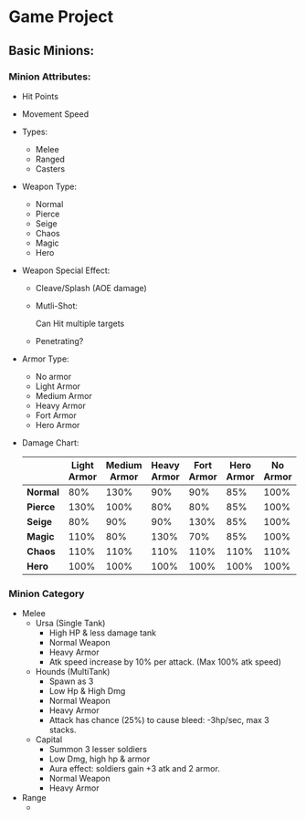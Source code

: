 # Game Project

## Basic Minions:

### Minion Attributes:

- Hit Points

- Movement Speed

- Types:

  - Melee
  - Ranged
  - Casters

- Weapon Type:

  - Normal
  - Pierce
  - Seige
  - Chaos
  - Magic
  - Hero

- Weapon Special Effect:

  - Cleave/Splash (AOE damage)

  - Mutli-Shot:

    Can Hit multiple targets

  - Penetrating?

- Armor Type:

  - No armor
  - Light Armor
  - Medium Armor
  - Heavy Armor
  - Fort Armor
  - Hero Armor

- Damage Chart:

  |            | Light Armor | Medium Armor | Heavy Armor | Fort Armor | Hero Armor | No Armor |
  | ---------- | ----------- | ------------ | ----------- | ---------- | ---------- | -------- |
  | **Normal** | 80%         | 130%         | 90%         | 90%        | 85%        | 100%     |
  | **Pierce** | 130%        | 100%         | 80%         | 80%        | 85%        | 100%     |
  | **Seige**  | 80%         | 90%          | 90%         | 130%       | 85%        | 100%     |
  | **Magic**  | 110%        | 80%          | 130%        | 70%        | 85%        | 100%     |
  | **Chaos**  | 110%        | 110%         | 110%        | 110%       | 110%       | 110%     |
  | **Hero**   | 100%        | 100%         | 100%        | 100%       | 100%       | 100%     |

###  Minion Category

- Melee
  - Ursa (Single Tank)
    - High HP & less damage tank
    - Normal Weapon
    - Heavy Armor
    - Atk speed increase by 10% per attack. (Max 100% atk speed)
  - Hounds (MultiTank)
    - Spawn as 3
    - Low Hp & High Dmg
    - Normal Weapon
    - Heavy Armor
    - Attack has chance (25%) to cause bleed: -3hp/sec, max 3 stacks.
  - Capital
    - Summon 3 lesser soldiers
    - Low Dmg, high hp & armor
    - Aura effect: soldiers gain +3 atk and 2 armor.
    - Normal Weapon
    - Heavy Armor
- Range
  - ​